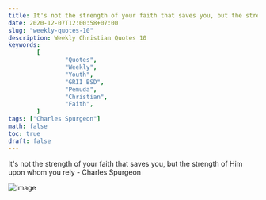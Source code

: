 ```yaml
---
title: It's not the strength of your faith that saves you, but the strength of Him upon whom you rely.
date: 2020-12-07T12:00:58+07:00
slug: "weekly-quotes-10"
description: Weekly Christian Quotes 10
keywords:
        [
                "Quotes",
                "Weekly",
                "Youth",
                "GRII BSD",
                "Pemuda",
                "Christian",
                "Faith",
        ]
tags: ["Charles Spurgeon"]
math: false
toc: true
draft: false
---
```


It's not the strength of your faith that saves you, but the strength of Him upon whom you rely - Charles Spurgeon

![image](/images/quotes/20201209.jpeg)
